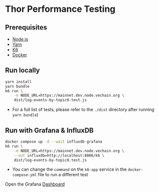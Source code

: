 # Thor Performance Testing

## Prerequisites

- [Node.js](https://nodejs.org/en/download/)
- [Yarn](https://yarnpkg.com/en/docs/install)
- [K6](https://k6.io/docs/getting-started/installation/)
- [Docker](https://docs.docker.com/get-docker/)

## Run locally

```bash
yarn install
yarn bundle
k6 run \
    -e NODE_URL=https://mainnet.dev.node.vechain.org \
    dist/log-events-by-topic0.test.js
```

- For a full list of tests, please refer to the `./dist` directory after running `yarn bundle`)

## Run with Grafana & InfluxDB

```bash
docker compose up -d --wait influxdb grafana
k6 run \
    -e NODE_URL=https://mainnet.dev.node.vechain.org \
    --out influxdb=http://localhost:8086/k6 \
    dist/log-events-by-topic0.test.js
```

- You can change the `command` on the `k6-app` service in the `docker-compose.yml` file to run a different test

Open the Grafana [Dashboard](http://localhost:3000/d/GlqvWKLVk/k6-load-testing-results?orgId=1&refresh=5s&from=now-5m&to=now)
